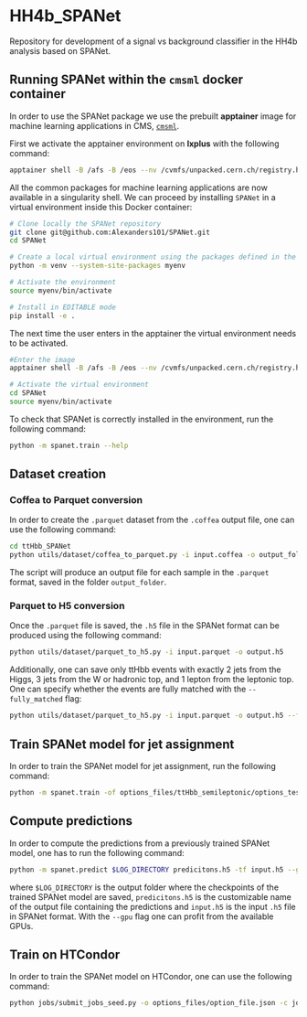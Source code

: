 # HH4b_SPANet
Repository for development of a signal vs background classifier in the HH4b analysis based on SPANet.

## Running SPANet within the `cmsml` docker container

In order to use the SPANet package we use the prebuilt **apptainer** image for machine learning applications in CMS, [`cmsml`](https://hub.docker.com/r/cmsml/cmsml).

First we activate the apptainer environment on **lxplus** with the following command:

```bash
apptainer shell -B /afs -B /eos --nv /cvmfs/unpacked.cern.ch/registry.hub.docker.com/cmsml/cmsml:latest
```

All the common packages for machine learning applications are now available in a singularity shell.
We can proceed by installing `SPANet` in a virtual environment inside this Docker container:
```bash
# Clone locally the SPANet repository
git clone git@github.com:Alexanders101/SPANet.git
cd SPANet

# Create a local virtual environment using the packages defined in the apptainer image
python -m venv --system-site-packages myenv

# Activate the environment
source myenv/bin/activate

# Install in EDITABLE mode
pip install -e .
```

The next time the user enters in the apptainer the virtual environment needs to be activated.
```bash
#Enter the image
apptainer shell -B /afs -B /eos --nv /cvmfs/unpacked.cern.ch/registry.hub.docker.com/cmsml/cmsml:latest

# Activate the virtual environment
cd SPANet
source myenv/bin/activate
```

To check that SPANet is correctly installed in the environment, run the following command:
```bash
python -m spanet.train --help
```

## Dataset creation
### Coffea to Parquet conversion
In order to create the `.parquet` dataset from the `.coffea` output file, one can use the following command:
```bash
cd ttHbb_SPANet
python utils/dataset/coffea_to_parquet.py -i input.coffea -o output_folder
```

The script will produce an output file for each sample in the `.parquet` format, saved in the folder `output_folder`.

### Parquet to H5 conversion
Once the `.parquet` file is saved, the `.h5` file in the SPANet format can be produced using the following command:
```bash
python utils/dataset/parquet_to_h5.py -i input.parquet -o output.h5
```
Additionally, one can save only ttHbb events with exactly 2 jets from the Higgs, 3 jets from the W or hadronic top, and 1 lepton from the leptonic top.
One can specify whether the events are fully matched with the `--fully_matched` flag:
```bash
python utils/dataset/parquet_to_h5.py -i input.parquet -o output.h5 --fully_matched
```

## Train SPANet model for jet assignment
In order to train the SPANet model for jet assignment, run the following command:
```bash
python -m spanet.train -of options_files/ttHbb_semileptonic/options_test_inclusive.json --gpus 1
```

## Compute predictions
In order to compute the predictions from a previously trained SPANet model, one has to run the following command:
```bash
python -m spanet.predict $LOG_DIRECTORY predicitons.h5 -tf input.h5 --gpu
```
where `$LOG_DIRECTORY` is the output folder where the checkpoints of the trained SPANet model are saved, `predicitons.h5` is the customizable name of the output file containing the predictions and `input.h5` is the input `.h5` file in SPANet format. With the `--gpu` flag one can profit from the available GPUs.

## Train on HTCondor
In order to train the SPANet model on HTCondor, one can use the following command:
```bash
python jobs/submit_jobs_seed.py -o options_files/option_file.json -c jobs/config/config.yaml -s start_seed:end_seed -a "additional arguments to pass to spanet.train" --suffix directory_suffix
```